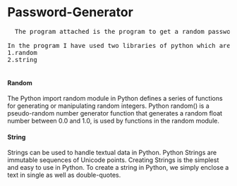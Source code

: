 <h1>Password-Generator</h1>

<pre>
  The program attached is the program to get a random password generated using python

In the program I have used two libraries of python which are
1.random
2.string

</pre>
<h4>Random</h4>
The Python import random module in Python defines a series of functions for generating or manipulating random integers. Python random() is a pseudo-random number generator function that generates a random float number between 0.0 and 1.0, is used by functions in the random module.

<h4>String</h4>
Strings can be used to handle textual data in Python. Python Strings are immutable sequences of Unicode points. Creating Strings is the simplest and easy to use in Python. To create a string in Python, we simply enclose a text in single as well as double-quotes.


